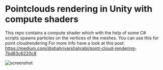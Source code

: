 Pointclouds rendering in Unity with compute shaders
=================

This repo contains a compute shader which with the help of some C# scripts spawns particles on the vertices of the meshes. You can use this for point cloudrendering
For more info have a look at this post: https://medium.com/@shahriyarshahrabi/point-cloud-rendering-7bd83c6220c8

![screenshot](https://i.imgur.com/BxKnx6C.gif)